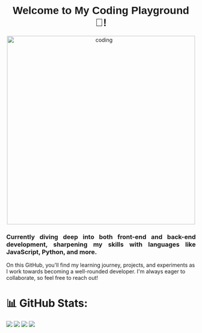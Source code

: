 <h1 align="center" style="font-family: Righteous, sans-serif;">
  Welcome to My Coding Playground 👋!
</h1>
<p align="center">
    <img alt="coding" src="https://user-images.githubusercontent.com/109351602/202650321-7f4da361-f98f-4345-8df4-adf352a11322.gif" width="500">
</p>

<h3 align="justify"> 
    Currently diving deep into both front-end and back-end development, sharpening my skills with languages like 
    <strong>JavaScript</strong>, <strong>Python</strong>, and more.
</h3>

<p align="justifyr">
    On this GitHub, you'll find my learning journey, projects, and experiments as I work towards becoming a well-rounded developer. 
    I'm always eager to collaborate, so feel free to reach out!
</p>


# 📊 GitHub Stats:
![](https://github-readme-stats.vercel.app/api?username=Mostafa-Al-Bilani&theme=radical&hide_border=false&include_all_commits=true&count_private=false)
![](https://github-readme-streak-stats.herokuapp.com/?user=Mostafa-Al-Bilani&theme=radical&hide_border=false)
![](https://github-profile-summary-cards.vercel.app/api/cards/stats?username=Mostafa-Al-Bilani&theme=github_dark)
![](https://github-profile-summary-cards.vercel.app/api/cards/productive-time?username=Mostafa-Al-Bilani&theme=github_dark)
